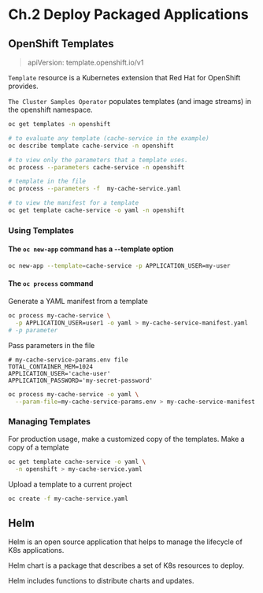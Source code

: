 


# Ch.2 Deploy Packaged Applications

## OpenShift Templates
> apiVersion: template.openshift.io/v1

`Template` resource is a Kubernetes extension that Red Hat for OpenShift provides.

`The Cluster Samples Operator` populates templates (and image streams) in the openshift namespace.

```sh
oc get templates -n openshift
```

```sh
# to evaluate any template (cache-service in the example)
oc describe template cache-service -n openshift

# to view only the parameters that a template uses.
oc process --parameters cache-service -n openshift

# template in the file
oc process --parameters -f  my-cache-service.yaml

# to view the manifest for a template
oc get template cache-service -o yaml -n openshift
```

### Using Templates

#### The `oc new-app` command has a --template option

```sh
oc new-app --template=cache-service -p APPLICATION_USER=my-user
```

#### The `oc process` command

Generate a YAML manifest from a template
```sh
oc process my-cache-service \
  -p APPLICATION_USER=user1 -o yaml > my-cache-service-manifest.yaml
# -p parameter
```

Pass parameters in the file
```
# my-cache-service-params.env file
TOTAL_CONTAINER_MEM=1024
APPLICATION_USER='cache-user'
APPLICATION_PASSWORD='my-secret-password'
```
```sh
oc process my-cache-service -o yaml \
  --param-file=my-cache-service-params.env > my-cache-service-manifest.yaml
```

### Managing Templates

For production usage, make a customized copy of the templates.
Make a copy of a template
```sh
oc get template cache-service -o yaml \
  -n openshift > my-cache-service.yaml
```

Upload a template to a current project
```sh
oc create -f my-cache-service.yaml
```

## Helm

Helm is an open source application that helps to manage the lifecycle of K8s applications.

Helm chart is a package that describes a set of K8s resources to deploy.

Helm includes functions to distribute charts and updates.